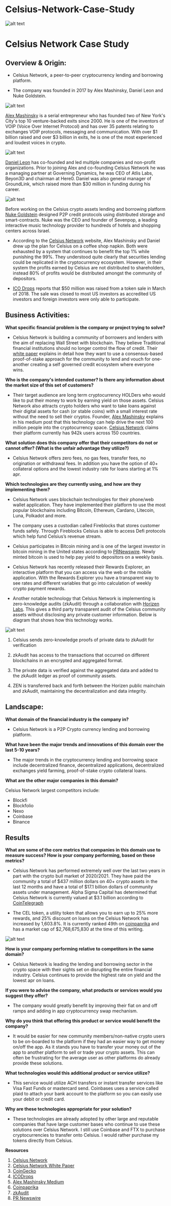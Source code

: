 # Celsius-Network-Case-Study

![alt text](Celsius_Logo.jpg)

# Celsius Network Case Study

## Overview & Origin:
- Celsius Network, a peer-to-peer cryptocurrency lending and borrowing platform.

- The company was founded in 2017 by Alex Mashinsky, Daniel Leon and Nuke Goldstein.
 
![alt text](Alex_Mashinsky_Headshot.jpg)

[Alex Mashinsky](https://www.mashinsky.com/about) is a serial entrepreneur who has founded two of New York's City's top 10 venture-backed exits since 2000. He is one of the inventors of VOIP (Voice Over Internet Protocol) and has over 35 patents relating to exchanges VOIP protocols, messaging and communication. With over $1 billion raised and over $3 billion in exits, he is one of the most experienced and loudest voices in crypto. 

![alt text](Daniel_Headshot.jpg)

[Daniel Leon](https://celsius.network/bio/S.Daniel%20Leon) has co-founded and led multiple companies and non-profit organizations. Prior to joining Alex and co-founding Celsius Network he was a managing partner at Governing Dynamics, he was CEO of Atlis Labs, Beyon3D and chairman at Here0. Daniel was also general manager of GroundLink, which raised more than $30 million in funding during his career.

![alt text](Nuke_Headshot.jpg)

Before working on the Celsius crypto assets lending and borrowing platform [Nuke Goldstein](https://celsius.network/bio/Nuke%20Goldstein) designed P2P credit protocols using distributed storage and smart-contracts. Nuke was the CEO and founder of Sevenpop, a leading interactive music technology provider to hundreds of hotels and shopping centers across Israel.  

- According to the [Celsius Network](https://celsius.network/about-us) website, Alex Mashinsky and Daniel drew up the plan for Celsius on a coffee shop napkin. Both were exhausted by a system that continues to benefit the top 1% while punishing the 99%. They understood quite clearly that securities lending could be replicated in the cryptocurrency ecosystem. However, in their system the profits earned by Celsius are not distributed to shareholders, instead 80% of profits would be distributed amongst the community of depositors.
 
- [ICO Drops](https://icodrops.com/celsius/) reports that $50 million was raised from a token sale in March of 2018. The sale was closed to most US investors as accredited US investors and foreign investors were only able to participate.

## Business Activities: 
**What specific financial problem is the company or project trying to solve?**
- Celsius Network is building a community of borrowers and lenders with the aim of replacing Wall Street with blockchain. They believe Traditional financial institutions should no longer control the flow of credit. Their [white paper](https://celsius.network/static/media/celsius-whitepaper.27574611.pdf) explains in detail how they want to use a consensus-based proof-of-stake approach for the community to lend and vouch for one-another creating a self governed credit ecosystem where everyone wins.

**Who is the company's intended customer?  Is there any information about the market size of this set of customers?**
- Their target audience are long term cryptocurrency HOLDers who would like to put their money to work by earning yield on those assets. Celsius Network also attracts crypto holders who want to take loans against their digital assets for cash (or stable coins) with a small interest rate without the need to sell their cryptos. Founder, [Alex Mashinsky](https://mashinsky.medium.com/cant-stop-won-t-stop-2021-a-year-of-milestones-for-celsius-8af2cf496c89) explains in his medium post that this technology can help drive the next 100 million people into the cryptocurrency space. [Celsius Network](https://celsius.network/) claims their platform currently has 942k users across 150 countries.

**What solution does this company offer that their competitors do not or cannot offer? (What is the unfair advantage they utilize?)**
- Celsius Network offers zero fees, no gas fees, transfer fees, no origination or withdrawal fees. In addition you have the option of 40+ collateral options and the lowest industry rate for loans starting at 1% apr.

**Which technologies are they currently using, and how are they implementing them?**
- Celsius Network uses blockchain technologies for their phone/web wallet application. They have implemented their platform to use the most popular blockchains including Bitcoin, Ethereum, Cardano, Litecoin, Luna, Polkadot and more. 

- The company uses a custodian called Fireblocks that stores customer funds safely. Through Fireblocks Celsius is able to access Defi protocols which help fund Celsius’s revenue stream. 

- Celsius participates in Bitcoin mining and is one of the largest investor in bitcoin mining in the United states according to [PRNewswire](https://www.prnewswire.com/news-releases/celsius-invests-over-200m-in-bitcoin-mining-in-north-america-301306009.html). Newly minted bitcoin is used to help pay yield to depositors on a weekly basis.

- Celsius Network has recently released their Rewards Explorer, an interactive platform that you can access via the web or the mobile application. With the Rewards Explorer you have a transparent way to see rates and different variables that go into calculation of weekly crypto payment rewards. 

- Another notable technology that Celsius Network is implementing is zero-knowledge audits (zkAudit) through a collaboration with [Horizen Labs](https://celsius.network/horizen-labs). This gives a third party transparent audit of the Celsius community assets without disclosing any private customer information. Below is diagram that shows how this technology works.

![alt text](zkAudit.jpg)

1. Celsius sends zero-knowledge proofs of private data to zkAudit for verification

2. zkAudit has access to the transactions that occurred on different blockchains in an encrypted and aggregated format.

3. The private data is verified against the aggregated data and added to the zkAudit ledger as proof of community assets.

4. ZEN is transferred back and forth between the Horizen public mainchain and zkAudit, maintaining the decentralization and data integrity.

## Landscape:

**What domain of the financial industry is the company in?**
- Celsius Network is a P2P Crypto currency lending and borrowing platform.

**What have been the major trends and innovations of this domain over the last 5-10 years?**
- The major trends in the cryptocurrency lending and borrowing space include decentralized finance, decentralized applications, decentralized exchanges yield farming, proof-of-stake crypto collateral loans.

**What are the other major companies in this domain?**

Celsius Network largest competitors include:
- Blockfi
- Blockfolio
- Nexo
- Coinbase
- Binance

## Results

**What are some of the core metrics that companies in this domain use to measure success? How is your company performing, based on these metrics?**

- Celsius Network has performed extremely well over the last two years in part with the crypto bull market of 2020/2021. They have paid the community a total of $437 million dollars on 40+ crypto assets in the last 12 months and have a total of $17.1 billion dollars of community assets under management. Alpha Sigma Capital has determined that Celsius Network is currently valued at $3.1 billion according to [CoinTelegraph](https://cointelegraph.com/news/celsius-network-valued-at-3-1b-following-independent-review)

- The CEL token, a utility token that allows you to earn up to 25% more rewards, and 25% discount on loans on the Celsius Network has increased by 1,603.8%. It is currently ranked 49th on [coinpaprika](https://coinpaprika.com/coin/cel-celsius/) and has a market cap of $2,768,675,830 at the time of this writing.

![alt text](cel.jpg)

**How is your company performing relative to competitors in the same domain?**

- Celsius Network is leading the lending and borrowing sector in the crypto space with their sights set on disrupting the entire financial industry. Celsius continues to provide the highest rate on yield and the lowest apr on loans. 

**If you were to advise the company, what products or services would you suggest they offer?**

- The company would greatly benefit by improving their fiat on and off ramps and adding in app cryptocurrency swap mechanism.

**Why do you think that offering this product or service would benefit the company?**

- It would be easier for new community members/non-native crypto users to be on-boarded to the platform if they had an easier way to get money on/off the app. As it stands you have to transfer your money out of the app to another platform to sell or trade your crypto assets. This can often be frustrating for the average user as other platforms do already provide these solutions. 

**What technologies would this additional product or service utilize?**

- This service would utilize ACH transfers or instant transfer services like Visa Fast Funds or mastercard send. Coinbases uses a service called plaid to attach your bank account to the platform so you can easily use your debit or credit card.

**Why are these technologies appropriate for your solution?**
- These technologies are already adopted by other large and reputable companies that have large customer bases who continue to use these solutions over Celsius Network. I still use Coinbase and FTX to purchase cryptocurrencies to transfer onto Celsius. I would rather purchase my tokens directly from Celsius.

**Resources**
1. [Celsius Network](https://celsius.network/)
2. [Celsius Network White Paper](https://celsius.network/static/media/celsius-whitepaper.27574611.pdf)
3. [CoinGecko](https://www.coingecko.com/en/coins/celsius-network-token)
4. [ICODrops](https://icodrops.com/celsius/)
5. [Alex Mashinsky Medium](https://mashinsky.medium.com/cant-stop-won-t-stop-2021-a-year-of-milestones-for-celsius-8af2cf496c89)
6. [Coinpaprika](https://coinpaprika.com/coin/cel-celsius/)
7. [zkAudit](https://celsius.network/horizen-labs)
8. [PR Newswire](https://www.prnewswire.com/news-releases/celsius-invests-over-200m-in-bitcoin-mining-in-north-america-301306009.html)
